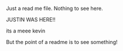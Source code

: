 Just a read me file. Nothing to see here.

JUSTIN WAS HERE!!

its a meee kevin


But the point of a readme is to see something!



